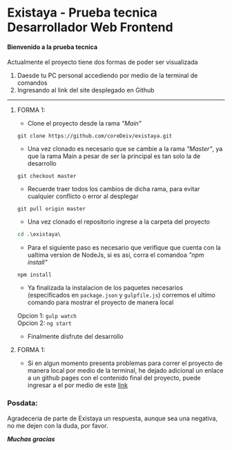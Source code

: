 # Existaya - Prueba tecnica Desarrollador Web Frontend

#### Bienvenido a la prueba tecnica

Actualmente el proyecto tiene dos formas de poder ser visualizada

1. Daesde tu PC personal accediendo por medio de la terminal de comandos
2. Ingresando al link del site desplegado en Github

-------------------------------------------------------------------------

1. FORMA 1:

    - Clone el proyecto desde la rama _"Main"_

    ```git
    git clone https://github.com/coreDeiv/existaya.git
    ```

    - Una vez clonado es necesario que se cambie a la rama _"Master"_, ya que la rama Main a pesar de ser la principal es tan solo la de desarrollo
    
    ```git
    git checkout master
    ```

    - Recuerde traer todos los cambios de dicha rama, para evitar cualquier conflicto o error al desplegar

    ```git
    git pull origin master
    ```

    - Una vez clonado el repositorio ingrese a la carpeta del proyecto

    ```cmd
    cd .\existaya\
    ```

    - Para el siguiente paso es necesario que verifique que cuenta con la ualtima version de NodeJs, si es asi, corra el comandoa _"npm install"_

    ```node
    npm install
    ```

    - Ya finalizada la instalacion de los paquetes necesarios (especificados en `package.json` y `gulpfile.js`) corremos el ultimo comando para mostrar el proyecto de manera local

    Opcion 1: `gulp watch`<br>
    Opcion 2: `ng start`

    - Finalmente disfrute del desarrollo

2. FORMA 1: 

    - Si en algun momento presenta problemas para correr el proyecto de manera local por medio de la terminal, he dejado adicional un enlace a un github pages con el contenido final del proyecto, puede ingresar a el por medio de este [link](https://coredeiv.github.io/existaya/build/index.html)

### Posdata:

Agradeceria de parte de Existaya un respuesta, aunque sea una negativa, no me dejen con la duda, por favor.

**_Muchas gracias_**
